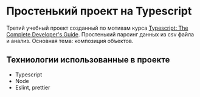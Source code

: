 # Простенький проект на Typescript

Третий учебный проект созданный по мотивам курса [Typescript: The Complete Developer's Guide][1].
Простенький парсинг данных из csv файла и анализ. Основная тема: композиция объектов.

[1]: https://www.udemy.com/course/typescript-the-complete-developers-guide/ 'Курс на Udemy'

## Техниологии использованные в проекте

- Typescript
- Node
- Eslint, prettier
